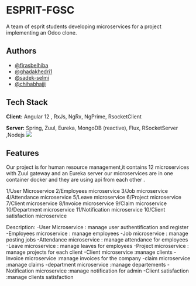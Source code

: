 # ESPRIT-FGSC 

A team of esprit students developing microservices for a project implementing an Odoo clone.

## Authors

- [@firasbelhiba](https://www.github.com/firasbelhiba)
- [@ghadakhedri1](https://www.github.com/ghadakhedri1)
- [@sadek-selmi](https://www.github.com/sadek-selmi)
- [@chihabhajji](https://www.github.com/chihabhajji)

  
## Tech Stack

**Client:** Angular 12 , RxJs, NgRx, NgPrime, RsocketClient

**Server:** Spring, Zuul, Eureka, MongoDB (reactive), Flux, RSocketServer ,Nodejs
<img src="https://cdn-images-1.medium.com/max/800/1*oxaA7PahX1-zo956FYLHFA.jpeg"/>
  
## Features

Our project is for human resource management,it  contains 12 microservices with Zuul gateway and an Eureka server our microservices are in one container docker and they are using api from each other .

1/User Microservice
2/Employees microservice
3/Job microservice
4/Attendance microservice
5/Leave microservice
6/Project microservice
7/Client microservice
8/Invoice microservice
9/Claim microservice
10/Department microservice
11/Notification microservice
10/Client satisfaction microservice

Description:
-User Microservice : manage user authentification and register
-Employees microservice : manage employees 
-Job microservice : manage posting jobs
-Attendance microservice : manage attendance for employees
-Leave microservice : manage leaves for employees
-Project microservice : manage projects for each client
-Client microservice :manage clients 
-Invoice microservice :manage invoices for the company
-claim microservice :manage claims 
-department microservice :manage departements
-Notification microservice :manage notification for admin
-Client satisfaction :manage clients satisfaction


  
